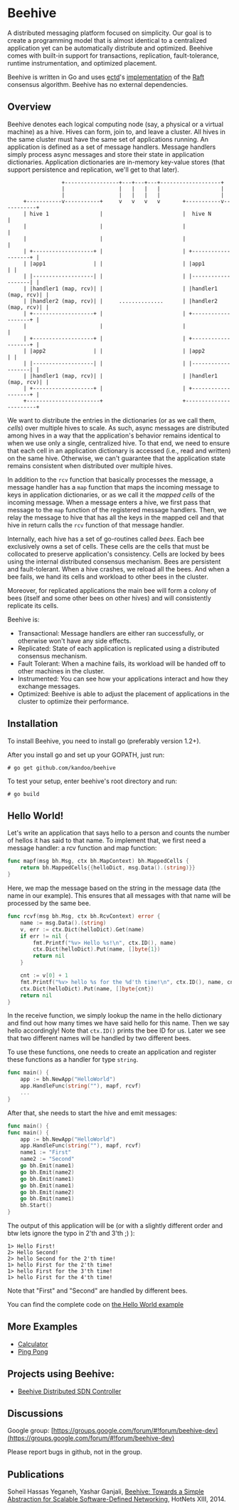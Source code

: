 # Beehive
A distributed messaging platform focused on simplicity. Our goal
is to create a programming model that is almost identical to a
centralized application yet can be automatically distribute and
optimized. Beehive comes with built-in support for transactions,
replication, fault-tolerance, runtime instrumentation, and optimized
placement.

Beehive is written in Go and uses [ectd](https://github.com/coreos/etcd)'s
[implementation](https://github.com/coreos/etcd/tree/master/raft)
of the [Raft](http://raftconsensus.github.io/) consensus algorithm.
Beehive has no external dependencies.

## Overview
Beehive denotes each logical computing node (say, a physical
or a virtual machine) as a hive. Hives can form, join to, and
leave a cluster. All hives in the same cluster must have the
same set of applications running. An application is defined as
a set of message handlers. Message handlers simply process
async messages and store their state in application dictionaries.
Application dictionaries are in-memory key-value stores (that support
persistence and replication, we'll get to that later).

```
                 +-----------------+---+---+---+-------------------+
                 |                 |   |   |   |                   |
                 |                 |   |   |   |                   |
     +-----------v-----------+     v   v   v   v       +-----------v-----------+
     | hive 1                |                         |  hive N               |
     |                       |                         |                       |
     |                       |                         |                       |
     | +-------------------+ |                         | +-------------------+ |
     | |app1               | |                         | |app1               | |
     | |-------------------| |                         | |-------------------| |
     | |handler1 (map, rcv)| |                         | |handler1 (map, rcv)| |
     | |handler2 (map, rcv)| |     ..............      | |handler2 (map, rcv)| |
     | +-------------------+ |                         | +-------------------+ |
     |                       |                         |                       |
     | +-------------------+ |                         | +-------------------+ |
     | |app2               | |                         | |app2               | |
     | |-------------------| |                         | |-------------------| |
     | |handler1 (map, rcv)| |                         | |handler1 (map, rcv)| |
     | +-------------------+ |                         | +-------------------+ |
     +-----------------------+                         +-----------------------+
```

We want to distribute the entries in the dictionaries (or
as we call them, _cells_) over multiple hives to scale. As such,
async messages are distributed among hives in a way that the
application's behavior remains identical to when we use only
a single, centralized hive. To that end, we need to ensure that
each cell in an application dictionary is accessed (i.e., read and
written) on the same hive. Otherwise, we can't guarantee that
the application state remains consistent when distributed over
multiple hives.

In addition to the `rcv` function that basically processes
the message, a message handler has a `map` function that maps
the incoming message to keys in application dictionaries,
or as we call it the _mapped cells_ of the incoming message.
When a message enters a hive, we first pass that message
to the `map` function of the registered message handlers.
Then, we relay the message to hive that has all the keys
in the mapped cell and that hive in return calls the `rcv`
function of that message handler.

Internally, each hive has a set of go-routines called _bees_.
Each bee exclusively owns a set of cells. These cells are
the cells that must be collocated to preserve application's
consistency. Cells are locked by bees using the internal
distributed consensus mechanism. Bees are persistent and
fault-tolerant. When a hive crashes, we reload all the bees.
And when a bee fails, we hand its cells and workload to other
bees in the cluster.

Moreover, for replicated applications the main bee will form
a colony of bees (itself and some other bees on other hives)
and will consistently replicate its cells.

Beehive is:

- Transactional: Message handlers are either ran successfully, or
  otherwise won't have any side effects.
- Replicated: State of each application is replicated using a
  distributed consensus mechanism.
- Fault Tolerant: When a machine fails, its workload will be
  handed off to other machines in the cluster.
- Instrumented: You can see how your applications interact and
  how they exchange messages.
- Optimized: Beehive is able to adjust the placement of
  applications in the cluster to optimize their performance.

## Installation

To install Beehive, you need to install go (preferably version 1.2+).

After you install go and set up your GOPATH, just run:

```
# go get github.com/kandoo/beehive
```

To test your setup, enter beehive's root directory and run:
```
# go build
```

## Hello World!
Let's write an application that says hello to a person
and counts the number of hellos it has said to that name.
To implement that, we first need a message handler: a rcv
function and map function:

```go
func mapf(msg bh.Msg, ctx bh.MapContext) bh.MappedCells {
	return bh.MappedCells{{helloDict, msg.Data().(string)}}
}
```

Here, we map the message based on the string in the message data
(the name in our example). This ensures that all messages
with that name will be processed by the same bee.

```go
func rcvf(msg bh.Msg, ctx bh.RcvContext) error {
	name := msg.Data().(string)
	v, err := ctx.Dict(helloDict).Get(name)
	if err != nil {
		fmt.Printf("%v> Hello %s!\n", ctx.ID(), name)
		ctx.Dict(helloDict).Put(name, []byte{1})
		return nil
	}

	cnt := v[0] + 1
	fmt.Printf("%v> hello %s for the %d'th time!\n", ctx.ID(), name, cnt)
	ctx.Dict(helloDict).Put(name, []byte{cnt})
	return nil
}
```

In the receive function, we simply lookup the name in the
hello dictionary and find out how many times we have said
hello for this name. Then we say hello accordingly!
Note that `ctx.ID()` prints the bee ID for us.
Later we see that two different names will be handled by two
different bees.

To use these functions, one needs to create an application
and register these functions as a handler for type `string`.

```go
func main() {
	app := bh.NewApp("HelloWorld")
	app.HandleFunc(string(""), mapf, rcvf)
	...
}
```

After that, she needs to start the hive and emit messages:

```go
func main() {
func main() {
	app := bh.NewApp("HelloWorld")
	app.HandleFunc(string(""), mapf, rcvf)
	name1 := "First"
	name2 := "Second"
	go bh.Emit(name1)
	go bh.Emit(name2)
	go bh.Emit(name1)
	go bh.Emit(name1)
	go bh.Emit(name2)
	go bh.Emit(name1)
	bh.Start()
}
```

The output of this application will be (or with a slightly different
order and btw lets ignore the typo in 2'th and 3'th ;) ):

```
1> Hello First!
2> Hello Second!
2> hello Second for the 2'th time!
1> hello First for the 2'th time!
1> hello First for the 3'th time!
1> hello First for the 4'th time!
```

Note that "First" and "Second" are handled by different bees.

You can find the complete code on
[the Hello World example](https://github.com/kandoo/beehive/tree/master/examples/helloworld/helloworld.go)

## More Examples
- [Calculator](https://github.com/kandoo/beehive/tree/master/examples/calc)
- [Ping Pong](https://github.com/kandoo/beehive/tree/master/examples/pingpong)

## Projects using Beehive:
- [Beehive Distributed SDN Controller](https://github.com/kandoo/beehive-netctrl)


## Discussions
Google group: [https://groups.google.com/forum/#!forum/beehive-dev](https://groups.google.com/forum/#!forum/beehive-dev)

Please report bugs in github, not in the group.

## Publications
Soheil Hassas Yeganeh, Yashar Ganjali,
[Beehive: Towards a Simple Abstraction for Scalable Software-Defined Networking](http://conferences.sigcomm.org/hotnets/2014/papers/hotnets-XIII-final17.pdf),
HotNets XIII, 2014.
